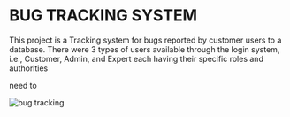 # BUG TRACKING SYSTEM

This project is a Tracking system for bugs reported by customer users to a database. There were 3 types of users
available through the login system, i.e., Customer, Admin, and Expert each having their specific roles and
authorities

need to 

![bug tracking](https://github.com/user-attachments/assets/4cccb8b9-38c6-4135-b178-c8048cf955a4)
